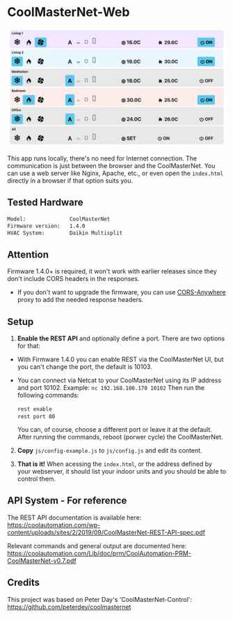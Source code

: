 # CoolMasterNet-Web

![Web UI Preview](/ui-example.png)

This app runs locally, there's no need for Internet connection. The communication is just between the browser and the CoolMasterNet.
You can use a web server like Nginx, Apache, etc., or even open the `index.html` directly in a browser if that option suits you.

## Tested Hardware
```
Model:              CoolMasterNet
Firmware version:   1.4.0
HVAC System:        Daikin Multisplit
```

## Attention
Firmware 1.4.0+ is required, it won't work with earlier releases since they don't include CORS headers in the responses.
* If you don't want to upgrade the firmware, you can use [CORS-Anywhere](https://github.com/Rob--W/cors-anywhere) proxy to add the needed response headers.

## Setup
1) **Enable the REST API** and optionally define a port. There are two options for that:

* With Firmware 1.4.0 you can enable REST via the CoolMasterNet UI, but you can't change the port, the default is 10103.

* You can connect via Netcat to your CoolMasterNet using its IP address and port 10102.
  Example: `nc 192.168.100.170 10102`
  Then run the following commands:

  `rest enable`  
  `rest port 80`

  You can, of course, choose a different port or leave it at the default.  
  After running the commands, reboot (porwer cycle) the CoolMasterNet.

2) **Copy** `js/config-example.js` to `js/config.js` and edit its content.

3) **That is it!** When acessing the `index.html`, or the address defined by your webserver, it should list your indoor units and you should be able to control them.

## API System - For reference
The REST API documentation is available here: https://coolautomation.com/wp-content/uploads/sites/2/2019/09/CoolMasterNet-REST-API-spec.pdf

Relevant commands and general output are documented here: https://coolautomation.com/Lib/doc/prm/CoolAutomation-PRM-CoolMasterNet-v0.7.pdf

## Credits
This project was based on Peter Day's 'CoolMasterNet-Control': https://github.com/peterdey/coolmasternet
